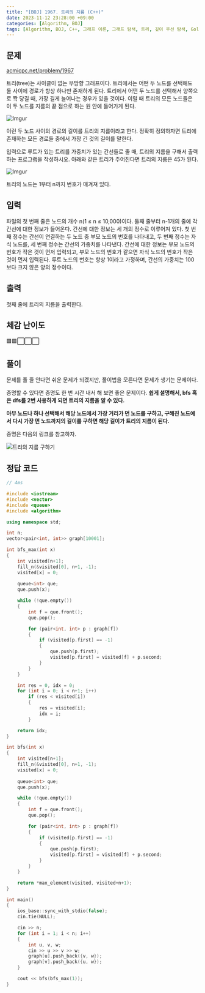 ```yaml
---
title: "[BOJ] 1967. 트리의 지름 (C++)"
date: 2023-11-12 23:28:00 +09:00
categories: [Algorithm, BOJ]
tags: [Algorithm, BOJ, C++, 그래프 이론, 그래프 탐색, 트리, 깊이 우선 탐색, Gold 4, CLASS 4]
---
```

## **문제**
[acmicpc.net/problem/1967](https://www.acmicpc.net/problem/1967)
<br>

트리(tree)는 사이클이 없는 무방향 그래프이다. 트리에서는 어떤 두 노드를 선택해도 둘 사이에 경로가 항상 하나만 존재하게 된다. 트리에서 어떤 두 노드를 선택해서 양쪽으로 쫙 당길 때, 가장 길게 늘어나는 경우가 있을 것이다. 이럴 때 트리의 모든 노드들은 이 두 노드를 지름의 끝 점으로 하는 원 안에 들어가게 된다.

![Imgur](https://i.imgur.com/vsnNxve.png)

이런 두 노드 사이의 경로의 길이를 트리의 지름이라고 한다. 정확히 정의하자면 트리에 존재하는 모든 경로들 중에서 가장 긴 것의 길이를 말한다.

입력으로 루트가 있는 트리를 가중치가 있는 간선들로 줄 때, 트리의 지름을 구해서 출력하는 프로그램을 작성하시오. 아래와 같은 트리가 주어진다면 트리의 지름은 45가 된다.

![Imgur](https://i.imgur.com/E3ugQMC.png)

트리의 노드는 1부터 n까지 번호가 매겨져 있다.
<br>

## **입력**
파일의 첫 번째 줄은 노드의 개수 n(1 ≤ n ≤ 10,000)이다. 둘째 줄부터 n-1개의 줄에 각 간선에 대한 정보가 들어온다. 간선에 대한 정보는 세 개의 정수로 이루어져 있다. 첫 번째 정수는 간선이 연결하는 두 노드 중 부모 노드의 번호를 나타내고, 두 번째 정수는 자식 노드를, 세 번째 정수는 간선의 가중치를 나타낸다. 간선에 대한 정보는 부모 노드의 번호가 작은 것이 먼저 입력되고, 부모 노드의 번호가 같으면 자식 노드의 번호가 작은 것이 먼저 입력된다. 루트 노드의 번호는 항상 1이라고 가정하며, 간선의 가중치는 100보다 크지 않은 양의 정수이다.
<br>

## **출력**
첫째 줄에 트리의 지름을 출력한다.
<br>

## **체감 난이도**
🟩🟩⬜⬜⬜
<br>

## **풀이**
문제를 풀 줄 안다면 쉬운 문제가 되겠지만, 풀이법을 모른다면 문제가 생기는 문제이다.

증명할 수 있다면 증명도 한 번 시간 내서 해 보면 좋은 문제이다. **쉽게 설명해서, bfs 혹은 dfs를 2번 사용하게 되면 트리의 지름을 알 수 있다.**

**아무 노드나 하나 선택해서 해당 노드에서 가장 거리가 먼 노드를 구하고, 구해진 노드에서 다시 가장 먼 노드까지의 길이를 구하면 해당 길이가 트리의 지름이 된다.**

증명은 다음의 링크를 참고하자.

![트리의 지름 구하기](https://velog.io/@zioo/%ED%8A%B8%EB%A6%AC%EC%9D%98-%EC%A7%80%EB%A6%84-%EA%B5%AC%ED%95%98%EA%B8%B0)
<br>

## **정답 코드**
```c++
// 4ms

#include <iostream>
#include <vector>
#include <queue>
#include <algorithm>

using namespace std;

int n;
vector<pair<int, int>> graph[10001];

int bfs_max(int x)
{
    int visited[n+1];
    fill_n(&visited[0], n+1, -1);
    visited[x] = 0;
    
    queue<int> que;
    que.push(x);

    while (!que.empty())
    {
        int f = que.front();
        que.pop();

        for (pair<int, int> p : graph[f])
        {
            if (visited[p.first] == -1)
            {
                que.push(p.first);
                visited[p.first] = visited[f] + p.second;
            }
        }
    }

    int res = 0, idx = 0;
    for (int i = 0; i < n+1; i++)
        if (res < visited[i])
        {
            res = visited[i];
            idx = i;
        }

    return idx;
}

int bfs(int x)
{
    int visited[n+1];
    fill_n(&visited[0], n+1, -1);
    visited[x] = 0;
    
    queue<int> que;
    que.push(x);

    while (!que.empty())
    {
        int f = que.front();
        que.pop();

        for (pair<int, int> p : graph[f])
        {
            if (visited[p.first] == -1)
            {
                que.push(p.first);
                visited[p.first] = visited[f] + p.second;
            }
        }
    }

    return *max_element(visited, visited+n+1);
}

int main()
{
    ios_base::sync_with_stdio(false);
    cin.tie(NULL);

    cin >> n;
    for (int i = 1; i < n; i++)
    {
        int u, v, w;
        cin >> u >> v >> w;
        graph[u].push_back({v, w});
        graph[v].push_back({u, w});
    }

    cout << bfs(bfs_max(1));
}
```